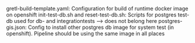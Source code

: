 gretl-build-template.yaml: Configuration for build of runtime docker image on openshift
init-test-db.sh and reset-test-db.sh: Scripts for postgres test-db used for db- and integrationtests --> does not belong here
postgres-gis.json: Config to install other postgres db image for system test (in openshift). Pipeline should be using the same image in all places